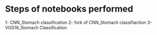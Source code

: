# Steps of notebooks performed
1- CNN_Stomach classification
2- fork of CNN_Stomach classifiaction
3- VGG16_Stomach Classification
